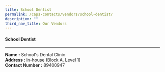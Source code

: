 ```yaml
---
title: School Dentist
permalink: /caps-contacts/vendors/school-dentist/
description: ""
third_nav_title: Our Vendors
---
```

#### School Dentist
---
**Name :** School's Dental Clinic
<br>
**Address :** In-house (Block A, Level 1)
<br>
**Contact Number :** 89400947